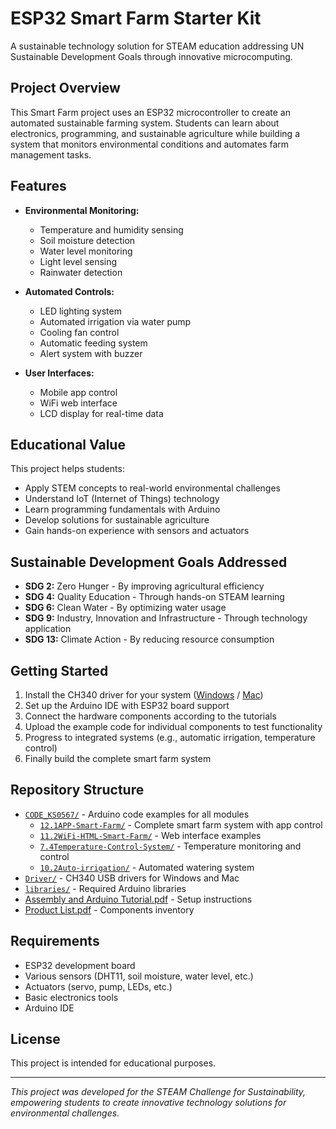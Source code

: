 # ESP32 Smart Farm Starter Kit

A sustainable technology solution for STEAM education addressing UN Sustainable Development Goals through innovative microcomputing.

## Project Overview

This Smart Farm project uses an ESP32 microcontroller to create an automated sustainable farming system. Students can learn about electronics, programming, and sustainable agriculture while building a system that monitors environmental conditions and automates farm management tasks.

## Features

- **Environmental Monitoring:**
  - Temperature and humidity sensing
  - Soil moisture detection
  - Water level monitoring
  - Light level sensing
  - Rainwater detection

- **Automated Controls:**
  - LED lighting system
  - Automated irrigation via water pump
  - Cooling fan control
  - Automatic feeding system
  - Alert system with buzzer

- **User Interfaces:**
  - Mobile app control
  - WiFi web interface
  - LCD display for real-time data

## Educational Value

This project helps students:
- Apply STEM concepts to real-world environmental challenges
- Understand IoT (Internet of Things) technology
- Learn programming fundamentals with Arduino
- Develop solutions for sustainable agriculture
- Gain hands-on experience with sensors and actuators

## Sustainable Development Goals Addressed

- **SDG 2:** Zero Hunger - By improving agricultural efficiency
- **SDG 4:** Quality Education - Through hands-on STEAM learning
- **SDG 6:** Clean Water - By optimizing water usage
- **SDG 9:** Industry, Innovation and Infrastructure - Through technology application
- **SDG 13:** Climate Action - By reducing resource consumption

## Getting Started

1. Install the CH340 driver for your system ([Windows](Driver/CH340%20Driver%20File-Windows) / [Mac](Driver/CH340%20Driver%20File-MAC))
2. Set up the Arduino IDE with ESP32 board support
3. Connect the hardware components according to the tutorials
4. Upload the example code for individual components to test functionality
5. Progress to integrated systems (e.g., automatic irrigation, temperature control)
6. Finally build the complete smart farm system

## Repository Structure

- [`CODE_KS0567/`](CODE_KS0567) - Arduino code examples for all modules
  - [`12.1APP-Smart-Farm/`](CODE_KS0567/12.1APP-Smart-Farm) - Complete smart farm system with app control
  - [`11.2WiFi-HTML-Smart-Farm/`](CODE_KS0567/11.2WiFi-HTML-Smart-Farm) - Web interface examples
  - [`7.4Temperature-Control-System/`](CODE_KS0567/7.4Temperature-Control-System) - Temperature monitoring and control
  - [`10.2Auto-irrigation/`](CODE_KS0567/10.2Auto-irrigation) - Automated watering system
- [`Driver/`](Driver) - CH340 USB drivers for Windows and Mac
- [`libraries/`](libraries) - Required Arduino libraries
- [Assembly and Arduino Tutorial.pdf](Assembly%20and%20Arduino%20Tutorial.pdf) - Setup instructions
- [Product List.pdf](Product%20List.pdf) - Components inventory

## Requirements

- ESP32 development board
- Various sensors (DHT11, soil moisture, water level, etc.)
- Actuators (servo, pump, LEDs, etc.)
- Basic electronics tools
- Arduino IDE

## License

This project is intended for educational purposes.

---

*This project was developed for the STEAM Challenge for Sustainability, empowering students to create innovative technology solutions for environmental challenges.* 